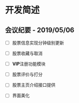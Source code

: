# 开发简述



## 会议纪要 - 2019/05/06

* [ ] 股票信息实现分钟级别更新

* [ ] 股票收藏与取消
* [ ] **VIP**注册功能模块

* [ ] 股票评价与打分
* [ ] 股票主页介绍接口提供
* [ ] 界面美化